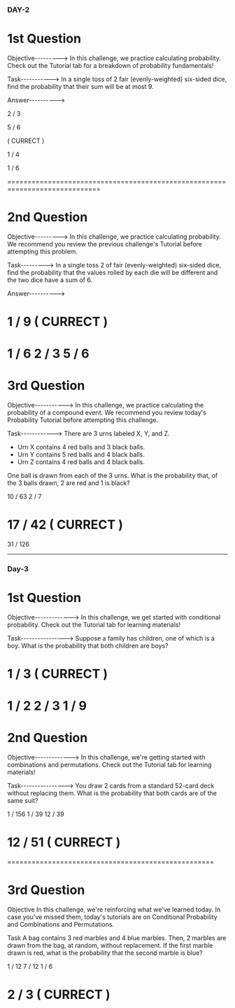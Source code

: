 ### DAY-2
# 1st Question
Objective--------->
In this challenge, we practice calculating probability. Check out the Tutorial tab for a breakdown of probability fundamentals!


Task----------->
In a single toss of 2 fair (evenly-weighted) six-sided dice, find the probability that their sum will be at most 9.

Answer---------->
<p>2 / 3</p>
<p>5 / 6</p> ( CURRECT )
<p>1 / 4</p>
<p>1 / 6</p>

=============================================================================

# 2nd Question
Objective--------->
In this challenge, we practice calculating probability. We recommend you review the previous challenge's Tutorial before attempting this problem.


Task--------->
In a single toss 2 of  fair (evenly-weighted) six-sided dice, find the probability that the values rolled by each die will be different and the two dice have a sum of 6.

Answer---------->
# 1 / 9 ( CURRECT )
1 / 6
2 / 3
5 / 6
=============================================================================

# 3rd Question
Objective----------->
In this challenge, we practice calculating the probability of a compound event. We recommend you review today's Probability Tutorial before attempting this challenge.

Task------------>
There are 3 urns labeled X, Y, and Z.

* Urn X contains 4 red balls and 3 black balls.
* Urn Y contains 5 red balls and 4 black balls.
* Urn Z contains 4 red balls and 4 black balls.

One ball is drawn from each of the 3 urns. What is the probability that, of the 3 balls drawn, 2 are red and 1 is black?

10 / 63
2 / 7
# 17 / 42 ( CURRECT )
31 / 126






--------------------------------------------------------------------------------


### Day-3
# 1st Question
Objective------------->
In this challenge, we get started with conditional probability. Check out the Tutorial tab for learning materials!

Task---------------->
Suppose a family has  children, one of which is a boy. What is the probability that both children are boys?

# 1 / 3 ( CURRECT )
1 / 2
2 / 3
1 / 9
==================================================

# 2nd Question
Objective------------->
In this challenge, we're getting started with combinations and permutations. Check out the Tutorial tab for learning materials!

Task---------------->
You draw 2 cards from a standard 52-card deck without replacing them. What is the probability that both cards are of the same suit?

1 / 156
1 / 39
12 / 39
# 12 / 51 ( CURRECT )
===================================================

# 3rd Question
Objective
In this challenge, we're reinforcing what we've learned today. In case you've missed them, today's tutorials are on Conditional Probability and Combinations and Permutations.


Task
A bag contains 3 red marbles and 4 blue marbles. Then, 2 marbles are drawn from the bag, at random, without replacement. If the first marble drawn is red, what is the probability that the second marble is blue?

1 / 12
7 / 12
1 / 6
# 2 / 3 ( CURRECT )